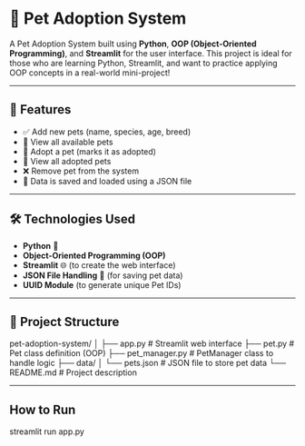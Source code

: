 # 🐾 Pet Adoption System

A Pet Adoption System built using **Python**, **OOP (Object-Oriented Programming)**, and **Streamlit** for the user interface. This project is ideal for those who are learning Python, Streamlit, and want to practice applying OOP concepts in a real-world mini-project!

---

## 📌 Features

- ✅ Add new pets (name, species, age, breed)
- 👀 View all available pets
- 🐶 Adopt a pet (marks it as adopted)
- 📄 View all adopted pets
- ❌ Remove pet from the system
- 💾 Data is saved and loaded using a JSON file

---

## 🛠️ Technologies Used

- **Python** 🐍
- **Object-Oriented Programming (OOP)**
- **Streamlit** 🌐 (to create the web interface)
- **JSON File Handling** 📁 (for saving pet data)
- **UUID Module** (to generate unique Pet IDs)

---

## 📂 Project Structure

pet-adoption-system/
│
├── app.py # Streamlit web interface
├── pet.py # Pet class definition (OOP)
├── pet_manager.py # PetManager class to handle logic
├── data/
│ └── pets.json # JSON file to store pet data
└── README.md # Project description


---

## How to Run

streamlit run app.py


